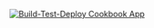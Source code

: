 [![Build-Test-Deploy Cookbook App](https://github.com/VladimirShalamanov/VladimirShalamanov-regular-exam/actions/workflows/pipeline.yml/badge.svg)](https://github.com/VladimirShalamanov/VladimirShalamanov-regular-exam/actions/workflows/pipeline.yml)
